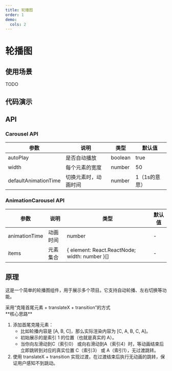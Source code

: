 ```yaml
---
title: 轮播图
order: 1
demo:
  cols: 2
---
```


# 轮播图

## 使用场景

TODO

## 代码演示

<!-- prettier-ignore -->
<code src="../demos/CarouselDemo.tsx"></code>
<code src="../demos/AnimationCarouselDemo.tsx"></code>

## API

### Carousel API

参数|说明|类型|默认值
---|---|---|---
autoPlay|是否自动播放|boolean|true
width|每个元素的宽度|number|50
defaultAnimationTime|切换元素时，动画时间|number| 1（1s的意思）

### AnimationCarousel API

参数|说明|类型|默认值
---|---|---|---
animationTime|动画时间|number|-
items|元素集合| { element: React.ReactNode; width: number }[]|-


## 原理

这是一个简单的轮播图组件，用于展示多个项目。它支持自动轮播、左右切换等功能。

<div>
  采用“克隆首尾元素 + translateX + transition”的方式<br/> 
  **核心思路**
  <ol>
    <li>
      添加首尾克隆元素：
      <ul>
        <li>比如轮播内容是 [A, B, C]，那么实际渲染内容为 [C, A, B, C, A]。</li>
        <li>初始展示的是索引 1 的位置（也就是真实的 A）。</li>
        <li>
          当你向左滑动到C（索引0）
          或向右滑动到A（索引4）时，等动画结束后立即跳转到对应的真实位置
          C（索引3） 或 A（索引1），无过渡跳转。
        </li>
      </ul>
    </li>
    <li>
      使用 translateX + transition
      实现过渡，在过渡结束后执行无动画的跳转，保证用户感知不到跳动。
    </li>
  </ol>
</div>
